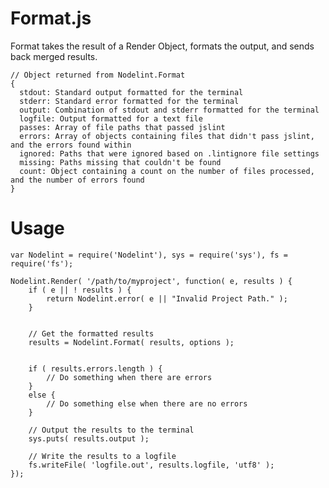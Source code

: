 Format.js
=========

Format takes the result of a Render Object, formats the output, and sends back merged results.

	// Object returned from Nodelint.Format
	{
	  stdout: Standard output formatted for the terminal
	  stderr: Standard error formatted for the terminal
	  output: Combination of stdout and stderr formatted for the terminal
	  logfile: Output formatted for a text file
	  passes: Array of file paths that passed jslint
	  errors: Array of objects containing files that didn't pass jslint, and the errors found within
	  ignored: Paths that were ignored based on .lintignore file settings
	  missing: Paths missing that couldn't be found
	  count: Object containing a count on the number of files processed, and the number of errors found
	}

Usage
=====

	var Nodelint = require('Nodelint'), sys = require('sys'), fs = require('fs');

	Nodelint.Render( '/path/to/myproject', function( e, results ) {
		if ( e || ! results ) {
			return Nodelint.error( e || "Invalid Project Path." );
		}


		// Get the formatted results
		results = Nodelint.Format( results, options );


		if ( results.errors.length ) {
			// Do something when there are errors
		}
		else {
			// Do something else when there are no errors
		}

		// Output the results to the terminal
		sys.puts( results.output );

		// Write the results to a logfile
		fs.writeFile( 'logfile.out', results.logfile, 'utf8' );
	});
